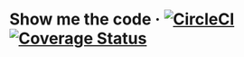 # Show me the code &middot; [![CircleCI](https://circleci.com/gh/gabrielferreiraa/showmethecode-web/tree/master.svg?style=shield&circle-token=:circle-token)](https://circleci.com/gh/gabrielferreiraa/showmethecode-web/tree/master) [![Coverage Status](https://coveralls.io/repos/github/gabrielferreiraa/showmethecode-web/badge.svg?branch=master)](https://coveralls.io/github/gabrielferreiraa/showmethecode-web?branch=master&service=github&kill_cache=1)
